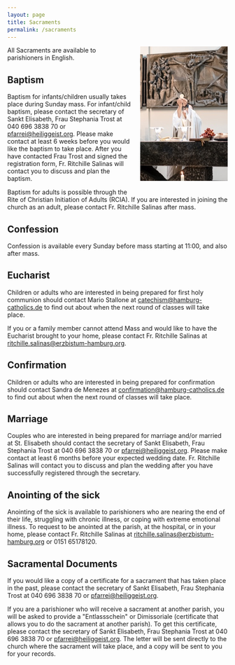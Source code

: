 ```yaml
---
layout: page
title: Sacraments
permalink: /sacraments
---
```


<img src="assets/images/sacraments.jpg" alt="Holy Communion" style="width: 200px; float: right; margin: 0 0 20px 20px;">

All Sacraments are available to parishioners in English.

## Baptism
Baptism for infants/children usually takes place during Sunday mass.
For infant/child baptism, please contact the secretary of Sankt Elisabeth, Frau Stephania Trost at 040 696 3838 70 or [pfarrei@heiliggeist.org](mailto:pfarrei@heiliggeist.org).
Please make contact at least 6 weeks before you would like the baptism to take place.
After you have contacted Frau Trost and signed the registration form, Fr. Ritchille Salinas will contact you to discuss and plan the baptism.

Baptism for adults is possible through the Rite of Christian Initiation of Adults (RCIA).
If you are interested in joining the church as an adult, please contact Fr. Ritchille Salinas after mass.

## Confession
Confession is available every Sunday before mass starting at 11:00, and also after mass.

## Eucharist
Children or adults who are interested in being prepared for first holy communion should contact Mario Stallone at [catechism@hamburg-catholics.de](mailto:catechism@hamburg-catholics.de) to find out about when the next round of classes will take place.

If you or a family member cannot attend Mass and would like to have the Eucharist brought to your home, please contact Fr. Ritchille Salinas at [ritchille.salinas@erzbistum-hamburg.org](mailto:ritchille.salinas@erzbistum-hamburg.org).

## Confirmation
Children or adults who are interested in being prepared for confirmation should contact Sandra de Menezes at [confirmation@hamburg-catholics.de](mailto:confirmation@hamburg-catholics.de) to find out about when the next round of classes will take place.

## Marriage
Couples who are interested in being prepared for marriage and/or married at St. Elisabeth should contact the secretary of Sankt Elisabeth, Frau Stephania Trost at 040 696 3838 70 or [pfarrei@heiliggeist.org](mailto:pfarrei@heiliggeist.org).
Please make contact at least 6 months before your expected wedding date.
Fr. Ritchille Salinas will contact you to discuss and plan the wedding after you have successfully registered through the secretary.

## Anointing of the sick
Anointing of the sick is available to parishioners who are nearing the end of their life, struggling with chronic illness, or coping with extreme emotional illness.
To request to be anointed at the parish, at the hospital, or in your home, please contact Fr. Ritchille Salinas at [ritchille.salinas@erzbistum-hamburg.org](mailto:ritchille.salinas@erzbistum-hamburg.org) or 0151 65178120.

## Sacramental Documents
If you would like a copy of a certificate for a sacrament that has taken place in the past, please contact the secretary of Sankt Elisabeth, Frau Stephania Trost at 040 696 3838 70 or [pfarrei@heiliggeist.org](mailto:pfarrei@heiliggeist.org).

If you are a parishioner who will receive a sacrament at another parish, you will be asked to provide a "Entlassschein" or Dimissoriale (certificate that allows you to do the sacrament at another parish).
To get this certificate, please contact the secretary of Sankt Elisabeth, Frau Stephania Trost at 040 696 3838 70 or [pfarrei@heiliggeist.org](mailto:pfarrei@heiliggeist.org).
The letter will be sent directly to the church where the sacrament will take place, and a copy will be sent to you for your records.
